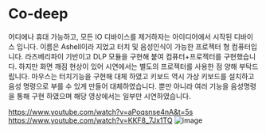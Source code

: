 # Co-deep

어디에나 휴대 가능하고, 모든 IO 디바이스를 제거하자는 아이디어에서 시작된 디바이스 입니다.
이름은 Ashell이라 지었고 터치 및 음성인식이 가능한 프로젝터 형 컴퓨터입니다.
라즈베리파이 기반이고 DLP 모듈을 구현해 붙여 컴퓨터+프로젝터를 구현했습니다. 
하지만 화면 깨짐 현상이 있어 시연에서는 별도의 프로젝터를 사용한 점 양해 부탁드립니다.
마우스는 터치기능을 구현해 대체 하였고 키보드 역시 가상 키보드를 설치하고 음성 명령으로 부를 수 있게 만들어 대체하였습니다.
뿐만 아니라 여러 기능을 음성명령을 통해 구현 하였으며 해당 영상에서는 일부만 시연하였습니다.

https://www.youtube.com/watch?v=aPoqsnse4nA&t=5s
https://www.youtube.com/watch?v=KKF8_7Jx1TQ
![image](https://user-images.githubusercontent.com/34998051/53100945-1f564b80-356c-11e9-9ed2-a872ddcb6e6d.png)
